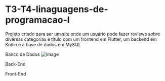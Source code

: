 # T3-T4-linaguagens-de-programacao-I

Projeto criado para ser um site onde um usuário pode fazer reviews sobre diversas categorias e título com um frontend em Flutter, um backend em Kotlin e a base de dados em MySQL

Banco de Dados
![image](https://user-images.githubusercontent.com/73725151/142737226-ef2973e6-2722-48da-8397-98c84616b561.png)


Back-End


Front-End
